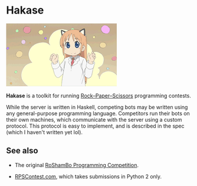 # Hakase

![Hakase da nyan~](hakase.gif)

**Hakase** is a toolkit for running [Rock–Paper–Scissors] programming contests.

While the server is written in Haskell, competing bots may be written using any general-purpose programming language. Competitors run their bots on their own machines, which communicate with the server using a custom protocol. This protocol is easy to implement, and is described in the spec (which I haven't written yet lol).

[Rock–Paper–Scissors]: https://en.wikipedia.org/wiki/Rock%E2%80%93paper%E2%80%93scissors


## See also

* The original [RoShamBo Programming Competition].

* [RPSContest.com], which takes submissions in Python 2 only.

[RoShamBo Programming Competition]: https://webdocs.cs.ualberta.ca/~darse/rsbpc.html
[RPSContest.com]: http://www.rpscontest.com/
